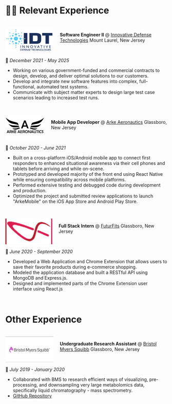 # 👨‍💻 Relevant Experience

<br>

<div style="display: flex;">
<img src="../images/IDT-Logo.jpg" alt="IDT-Logo" width="150" height="80" style="object-fit: contain" />
&nbsp;&nbsp;&nbsp;&nbsp;&nbsp;

**Software Engineer II** @ [Innovative Defense Technologies](https://idtus.com/)
Mount Laurel, New Jersey

</div>

📅 _December 2021 - May 2025_

-   Working on various government-funded and commercial contracts to design, develop, and deliver optimal solutions to our customers.
-   Develop and integrate new software features into complex, full-functional, automated test systems.
-   Communicate with subject matter experts to design large test case scenarios leading to increased test runs.

&nbsp;

<div style="display: flex;">
<img src="../images/Arke-Logo.jfif" alt="Arke-Logo" width="150" height="80" style="object-fit: cover" />
&nbsp;&nbsp;&nbsp;&nbsp;&nbsp;

**Mobile App Developer** @ [Arke Aeronautics](https://www.arkelive.com/)
Glassboro, New Jersey

</div>

📅 _October 2020 - June 2021_

-   Built on a cross-platform iOS/Android mobile app to connect first responders to enhanced situational awareness via their cell phones and tablets before arriving and while on-scene.
-   Prototyped and developed majority of the front end using React Native while ensuring compatibility across mobile platforms.
-   Performed extensive testing and debugged code during development and production.
-   Optimized the project and submitted review applications to launch "ArkeMobile" on the iOS App Store and Android Play Store.

&nbsp;

<div style="display: flex;">
<img src="../images/FuturFits-Logo.jpg" alt="FuturFits-Logo" width="150" height="80" style="object-fit: cover" />
&nbsp;&nbsp;&nbsp;&nbsp;&nbsp;

**Full Stack Intern** @ [FuturFits](https://chrome.google.com/webstore/detail/futurfits/lbijjbmhbdcmgohdcppmpgamaopncbig)
Glassboro, New Jersey

</div>

📅 _June 2020 - September 2020_

-   Developed a Web Application and Chrome Extension that allows users to save their favorite products during e-commerce shopping.
-   Modeled the application database and built a RESTful API using MongoDB and Express.js.
-   Designed and implemented parts of the Chrome Extension user interface using React.js

&nbsp;

# Other Experience

<br>

<div style="display: flex;">
<img src="../images/BMS-Logo.jpg" alt="BMS-Logo" width="150" height="80" style="object-fit: cover" />
&nbsp;&nbsp;&nbsp;&nbsp;&nbsp;

**Undergraduate Research Assistant** @ [Bristol Myers Squibb](https://csm.rowan.edu/departments/cs/research/bms/)
Glassboro, New Jersey

</div>

📅 _July 2019 - January 2020_

-   Collaborated with BMS to research efficient ways of visualizing, pre-processing, and downsampling very large metabolomics data, specifically liquid chromatography - mass spectrometry.
-   [GitHub Repository](https://github.com/jiangs11/LCMS-Data-Visualization)

&nbsp;
